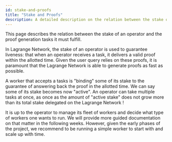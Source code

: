 ```yaml
---
id: stake-and-proofs
title: "Stake and Proofs"
description: A detailed description on the relation between the stake of an operator and the proof generation tasks it must fulfill
---
```


This page describes the relation between the stake of an operator and the proof generation tasks it must fulfill.

In Lagrange Network, the stake of an operator is used to guarantee liveness: that when an operator receives a task, it delivers a valid proof within the allotted time. Given the user query relies on these proofs, it is paramount that the Lagrange Network is able to generate proofs as fast as possible.

A worker that accepts a tasks is "binding" some of its stake to the guarantee of answering back the proof in the allotted time. We can say some of its stake becomes now "active". An operator can take multiple tasks at once, as once as the amount of "active stake" does not grow more than its total stake delegated on the Lagrange Network !

It is up to the operator to manage its fleet of workers and decide what type of workers one wants to run. We will provide more guided documentation on that matter in the following weeks. However, given the early phases of the project, we recommend to be running a simple worker to start with and scale up with time.
